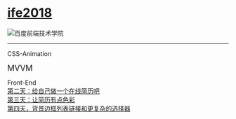 # [ife2018](http://ife.baidu.com/)

![百度前端技术学院](http://ife.baidu.com/2018/asset/common/img/logo_a3b4064.png)

---

CSS-Animation  


 <font size=4>MVVM</font>  

 Front-End  
[第二天：给自己做一个在线简历吧](https://fog3211.github.io/ife_2018/No2.html)  
[第三天：让简历有点色彩](https://fog3211.github.io/ife_2018/No3.html)  
[第四天，背景边框列表链接和更复杂的选择器](https://fog3211.github.io/ife_2018/No4.html)  
